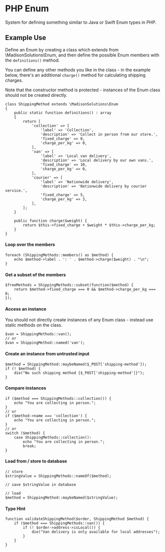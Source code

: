 # PHP Enum

System for defining something similar to Java or Swift Enum types in PHP.

## Example Use

Define an Enum by creating a class which extends from  \MadisonSolutions\Enum, and then define the possible Enum members with the `definitions()` method.

You can define any other methods you like in the class - in the example below, there's an additional `charge()` method for calculating shipping charges.

Note that the constructor method is protected - instances of the Enum class should not be created directly.

```
class ShippingMethod extends \MadisonSolutions\Enum
{
    public static function definitions() : array
    {
        return [
            'collection' => [
                'label' => 'Collection',
                'description' => 'Collect in person from our store.',
                'fixed_charge' => 0,
                'charge_per_kg' => 0,
            ],
            'van' => [
                'label' => 'Local van delivery',
                'description' => 'Local delivery by our own vans.',
                'fixed_charge' => 10,
                'charge_per_kg' => 0,
            ],
            'courier' => [
                'label' => 'Nationwide delivery',
                'description' => 'Nationwide delivery by courier service.',
                'fixed_charge' => 5,
                'charge_per_kg' => 3,
            ],
        ];
    }

    public function charge($weight) {
        return $this->fixed_charge + $weight * $this->charge_per_kg;
    }
}
```

#### Loop over the members

```
foreach (ShippingMethods::members() as $method) {
    echo $method->label . ': ' . $method->charge($weight) . "\n";
}
```

#### Get a subset of the members

```
$freeMethods = ShippingMethods::subset(function($method) {
    return $method->fixed_charge === 0 && $method->charge_per_kg === 0;
});
```

#### Access an instance

You should not directly create instances of any Enum class - instead use static methods on the class.

```
$van = ShippingMethods::van();
// or
$van = ShippingMethod::named('van');
```

#### Create an instance from untrusted input

```
$method = ShippingMethod::maybeNamed($_POST['shipping-method']);
if (! $method) {
    die("No such shipping method {$_POST['shipping-method']}");
}
```

#### Compare instances

```
if ($method === ShippingMethods::collection()) {
    echo "You are collecting in person.";
}
// or
if ($method->name === 'collection') {
    echo "You are collecting in person.";
}
// or
switch ($method) {
    case ShippingMethods::collection():
        echo "You are collecting in person.";
        break;
}
```

#### Load from / store to database

```
// store
$stringValue = ShippingMethods::nameOf($method);

// save $stringValue in database

// load
$method = ShippingMethod::maybeNamed($stringValue);
```

#### Type Hint

```
function validateShippingMethod($order, ShippingMethod $method) {
    if ($method === ShippingMethods::van()) {
        if (! $order->address->isLocal()) {
            die("Van delivery is only available for local addresses");
        }
    }
}
```
